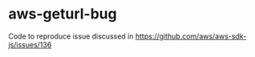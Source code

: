 aws-geturl-bug
==============

Code to reproduce issue discussed in https://github.com/aws/aws-sdk-js/issues/136
